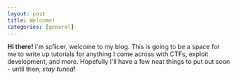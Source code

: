 ```yaml
---
layout: post
title: Welcome!
categories: [general]
---
```


**Hi there!** I'm sp1icer, welcome to my blog. This is going to be a space for me to write up tutorials for anything I come across with CTFs, exploit development, and more. Hopefully I'll have a few neat things to put out soon - until then, *stay tuned!*